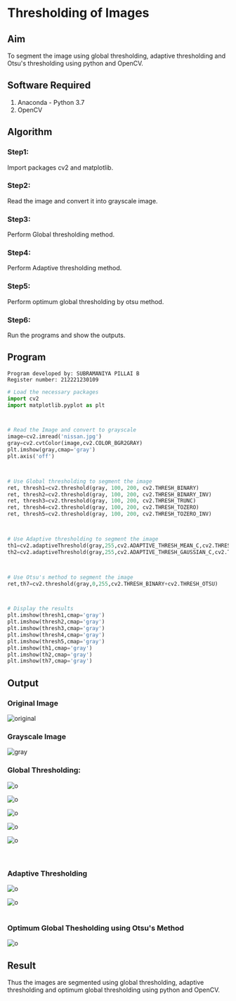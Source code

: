# Thresholding of Images
## Aim
To segment the image using global thresholding, adaptive thresholding and Otsu's thresholding using python and OpenCV.

## Software Required
1. Anaconda - Python 3.7
2. OpenCV

## Algorithm

### Step1:
Import packages cv2 and matplotlib.
<br>

### Step2:
Read the image and convert it into grayscale image.
<br>

### Step3:
Perform Global thresholding method.
<br>

### Step4:
Perform Adaptive thresholding method.
<br>

### Step5:
Perform optimum global thresholding by otsu method.
<br>

### Step6:
Run the programs and show the outputs.
<br>

## Program
~~~
Program developed by: SUBRAMANIYA PILLAI B
Register number: 212221230109
~~~

```python
# Load the necessary packages
import cv2
import matplotlib.pyplot as plt



# Read the Image and convert to grayscale
image=cv2.imread('nissan.jpg')
gray=cv2.cvtColor(image,cv2.COLOR_BGR2GRAY)
plt.imshow(gray,cmap='gray')
plt.axis('off')



# Use Global thresholding to segment the image
ret, thresh1=cv2.threshold(gray, 100, 200, cv2.THRESH_BINARY)
ret, thresh2=cv2.threshold(gray, 100, 200, cv2.THRESH_BINARY_INV)
ret, thresh3=cv2.threshold(gray, 100, 200, cv2.THRESH_TRUNC)
ret, thresh4=cv2.threshold(gray, 100, 200, cv2.THRESH_TOZERO)
ret, thresh5=cv2.threshold(gray, 100, 200, cv2.THRESH_TOZERO_INV)



# Use Adaptive thresholding to segment the image
th1=cv2.adaptiveThreshold(gray,255,cv2.ADAPTIVE_THRESH_MEAN_C,cv2.THRESH_BINARY,11,2)
th2=cv2.adaptiveThreshold(gray,255,cv2.ADAPTIVE_THRESH_GAUSSIAN_C,cv2.THRESH_BINARY,11,2)



# Use Otsu's method to segment the image 
ret,th7=cv2.threshold(gray,0,255,cv2.THRESH_BINARY+cv2.THRESH_OTSU)



# Display the results
plt.imshow(thresh1,cmap='gray')
plt.imshow(thresh2,cmap='gray')
plt.imshow(thresh3,cmap='gray')
plt.imshow(thresh4,cmap='gray')
plt.imshow(thresh5,cmap='gray')
plt.imshow(th1,cmap='gray')
plt.imshow(th2,cmap='gray')
plt.imshow(th7,cmap='gray')

```
## Output

### Original Image
![original](./02.jpg)
### Grayscale Image
![gray](./12..jpg)
<br>

### Global Thresholding:

![o](./08.jpg)
<br>

![o](./07.jpg)
<br>

![o](./06.jpg)
<br>

![o](./05.jpg)


![o](./04.jpg)
<br>
<br>
<br>

### Adaptive Thresholding
![o](./10.jpg)

![o](./11.jpg)
<br>
<br>
### Optimum Global Thesholding using Otsu's Method
![o](./03.jpg)
<br>

## Result
Thus the images are segmented using global thresholding, adaptive thresholding and optimum global thresholding using python and OpenCV.



